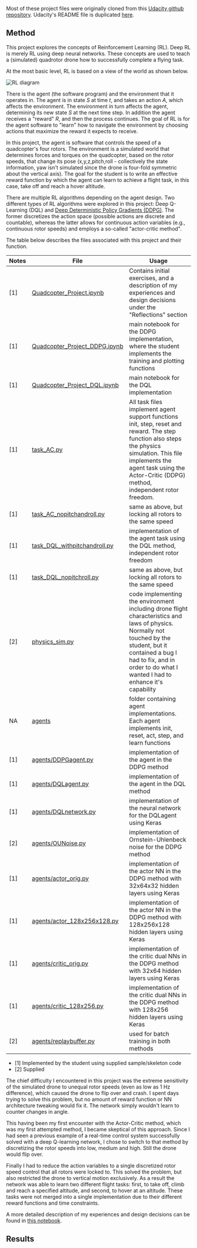 Most of these project files were originally cloned from this [Udacity github repository](https://github.com/udacity/RL-Quadcopter-2). 
Udacity's README file is duplicated [here](README_Udacity.md).

## Method

This project explores the concepts of Reinforcement Learning (RL). Deep RL is merely RL using deep neural networks.
These concepts are used to teach a (simulated) quadrotor drone how to successfully complete a flying task.

At the most basic level, RL is based on a view of the world as shown below.

![RL diagram](https://cdn-images-1.medium.com/max/1600/1*mPGk9WTNNvp3i4-9JFgD3w.png)

There is the agent (the software program) and the environment that it operates in. The agent is in state _S_ at time _t_, and takes an action _A_, which affects the environment. The environment in turn affects the agent, determining its new state _S_ at the next time step. In addition the agent receives a "reward" _R_, and then the process continues. The goal of RL is for the agent software to "learn" how to navigate the environment by choosing actions that maximize the reward it expects to receive.

In this project, the agent is software that controls the speed of a quadcopter's four rotors. The environment is a simulated world that determines forces and torques on the quadcopter, based on the rotor speeds, that change its pose (x,y,z,pitch,roll - collectively the state information, yaw isn't simulated since the drone is four-fold symmetric about the vertical axis). The goal for the student is to write an effective reward function by which the agent can learn to achieve a flight task, in this case, take off and reach a hover altitude.

There are multiple RL algorithms depending on the agent design. Two different types of RL algorithms were explored in this project: Deep Q-Learning (DQL) and [Deep Deterministic Policy Gradients (DDPG)](https://arxiv.org/abs/1509.02971). The former discretizes the action space (possible actions are discrete and countable), whereas the latter allows for continuous action variables (e.g., continuous rotor speeds) and employs a so-called "actor-critic method".

The table below describes the files associated with this project and their function.

Notes | File | Usage
-- |  --- | ---
[1] | [Quadcopter_Project.ipynb](Quadcopter_Project.ipynb) | Contains initial exercises, and a description of my experiences and design decisions under the "Reflections" section
[1] | [Quadcopter_Project_DDPG.ipynb](Quadcopter_Project_DDPG.ipynb) | main notebook for the DDPG implementation, where the student implements the training and plotting functions
[1] | [Quadcopter_Project_DQL.ipynb](Quadcopter_Project_DQL.ipynb) | main notebook for the DQL implementation 
[1] | [task_AC.py](task_AC.py) |  All task files implement agent support functions init, step, reset and reward. The step function also steps the physics simulation. This file implements the agent task using the Actor-Critic (DDPG) method, independent rotor freedom.
[1] | [task_AC_nopitchandroll.py](task_AC_nopitchandroll.py) | same as above, but locking all rotors to the same speed 
[1] | [task_DQL_withpitchandroll.py](task_DQL_withpitchandroll.py) |   implementation of the agent task using the DQL method, independent rotor freedom 
[1] | [task_DQL_nopitchroll.py](task_DQL_nopitchroll.py) | same as above, but locking all rotors to the same speed 
[2] | [physics_sim.py](physics_sim.py) | code implementing the environment including drone flight characteristics and laws of physics. Normally not touched by the student, but it contained a bug I had to fix, and in order to do what I wanted I had to enhance it's capability 
NA | [agents](agents) | folder containing agent implementations. Each agent implements init, reset, act, step, and learn functions
[1] | [agents/DDPGagent.py](agents/DDPGagent.py) | implementation of the agent in the DDPG method 
[1] | [agents/DQLagent.py](agents/DQLagent.py) | implementation of the agent in the DQL method 
[1] | [agents/DQLnetwork.py](agents/DQLnetwork.py) | implementation of the neural network for the DQLagent using Keras
[2] | [agents/OUNoise.py](agents/OUNoise.py) | implementation of Ornstein-Uhlenbeck noise for the DDPG method 
[1] | [agents/actor_orig.py](agents/actor_orig.py) | implementation of the actor NN in the DDPG method with 32x64x32 hidden layers using Keras
[1] | [agents/actor_128x256x128.py](agents/actor_128x256x128.py) | implementation of the actor NN in the DDPG method with 128x256x128 hidden layers using Keras
[1] | [agents/critic_orig.py](agents/critic_orig.py) | implementation of the critic dual NNs in the DDPG method with 32x64 hidden layers using Keras
[1] | [agents/critic_128x256.py](agents/critic_128x256.py) | implementation of the critic dual NNs in the DDPG method with 128x256 hidden layers using Keras
[2] | [agents/replaybuffer.py](agents/replaybuffer.py) | used for batch training in both methods

- [1] Implemented by the student using supplied sample/skeleton code
- [2] Supplied

The chief difficulty I encountered in this project was the extreme sensitivity of the simulated drone to unequal rotor speeds (even as low as 1 Hz difference), which caused the drone to flip over and crash. I spent days trying to solve this problem, but no amount of reward function or NN architecture tweaking would fix it. The network simply wouldn't learn to counter changes in angle.

This having been my first encounter with the Actor-Critic method, which was my first attempted method, I became skeptical of this approach. Since I had seen a previous example of a real-time control system successfully solved with a deep Q-learning network, I chose to switch to that method by discretizing the rotor speeds into low, medium and high. Still the drone would flip over.

Finally I had to reduce the action variables to a single discretized rotor speed control that all rotors were locked to. This solved the problem, but also restricted the drone to vertical motion exclusively. As a result the network was able to learn two different flight tasks: first, to take off, climb and reach a specified altitude, and second, to hover at an altitude. These tasks were not merged into a single implementation due to their different reward functions and time constraints.

A more detailed description of my experiences and design decisions can be found in [this notebook](Quadcopter_Project.ipynb).

## Results

